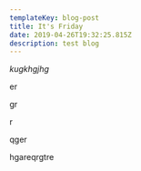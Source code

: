 ```yaml
---
templateKey: blog-post
title: It's Friday
date: 2019-04-26T19:32:25.815Z
description: test blog
---
```

_kugkhgjhg_

er

gr

r

qger

hgareqrgtre
